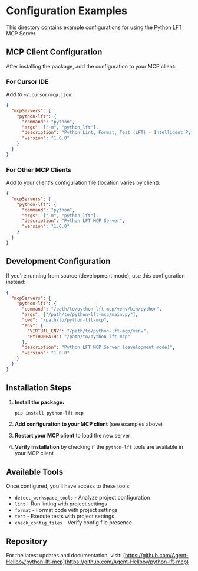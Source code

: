 # Configuration Examples

This directory contains example configurations for using the Python LFT MCP Server.

## MCP Client Configuration

After installing the package, add the configuration to your MCP client:

### For Cursor IDE
Add to `~/.cursor/mcp.json`:

```json
{
  "mcpServers": {
    "python-lft": {
      "command": "python",
      "args": ["-m", "python_lft"],
      "description": "Python Lint, Format, Test (LFT) - Intelligent Python development tools",
      "version": "1.0.0"
    }
  }
}
```

### For Other MCP Clients
Add to your client's configuration file (location varies by client):

```json
{
  "mcpServers": {
    "python-lft": {
      "command": "python",
      "args": ["-m", "python_lft"],
      "description": "Python LFT MCP Server",
      "version": "1.0.0"
    }
  }
}
```

## Development Configuration

If you're running from source (development mode), use this configuration instead:

```json
{
  "mcpServers": {
    "python-lft": {
      "command": "/path/to/python-lft-mcp/venv/bin/python",
      "args": ["/path/to/python-lft-mcp/main.py"],
      "cwd": "/path/to/python-lft-mcp",
      "env": {
        "VIRTUAL_ENV": "/path/to/python-lft-mcp/venv",
        "PYTHONPATH": "/path/to/python-lft-mcp"
      },
      "description": "Python LFT MCP Server (development mode)",
      "version": "1.0.0"
    }
  }
}
```

## Installation Steps

1. **Install the package:**
   ```bash
   pip install python-lft-mcp
   ```

2. **Add configuration to your MCP client** (see examples above)

3. **Restart your MCP client** to load the new server

4. **Verify installation** by checking if the `python-lft` tools are available in your MCP client

## Available Tools

Once configured, you'll have access to these tools:

- `detect_workspace_tools` - Analyze project configuration
- `lint` - Run linting with project settings  
- `format` - Format code with project settings
- `test` - Execute tests with project settings
- `check_config_files` - Verify config file presence

## Repository

For the latest updates and documentation, visit: [https://github.com/Agent-Hellboy/python-lft-mcp](https://github.com/Agent-Hellboy/python-lft-mcp)
